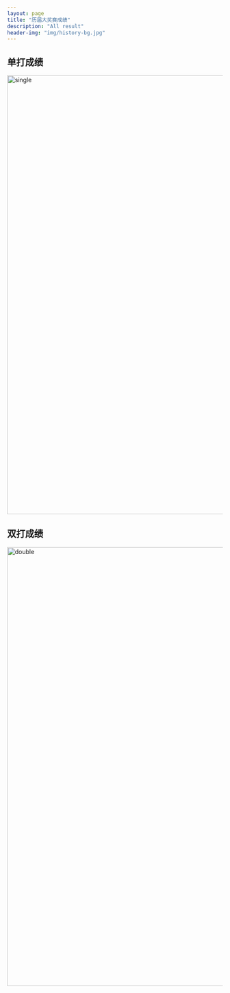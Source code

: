 ```yaml
---
layout: page
title: "历届大奖赛成绩"
description: "All result"
header-img: "img/history-bg.jpg"
---
```


<h2>单打成绩</h2>
<img class="img-responsive" src="https://farm5.staticflickr.com/4375/36744061720_de8bc2cbc3_b.jpg" alt="single" width="1024" />
<h2>双打成绩</h2>
<img class="img-responsive" src="https://farm5.staticflickr.com/4421/36305465824_8b0987d92f_b.jpg" alt="double" width="1024" />
<br>
